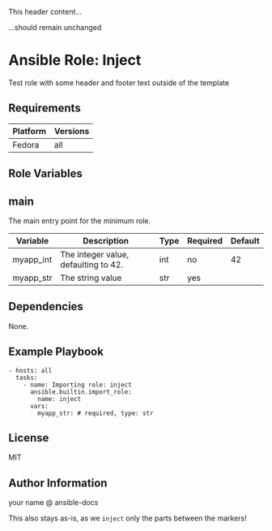 This header content...

...should remain unchanged


<!-- BEGIN_ANSIBLE_DOCS -->
Ansible Role: Inject
=========

Test role with some header and footer text outside of the template

Requirements
------------

| Platform | Versions |
| -------- | -------- |
| Fedora | all |

Role Variables
--------------

## main

The main entry point for the minimum role.

| Variable | Description | Type | Required | Default |
| -------- | ----------- | ---- | -------- | ------- |
| myapp_int | The integer value, defaulting to 42. | int | no | 42 |
| myapp_str | The string value | str | yes |  |


Dependencies
------------

None.

Example Playbook
----------------

```
- hosts: all
  tasks:
    - name: Importing role: inject
      ansible.builtin.import_role:
        name: inject
      vars:
        myapp_str: # required, type: str
```

License
-------

MIT

Author Information
------------------

your name @ ansible-docs
<!-- END_ANSIBLE_DOCS -->

This also stays as-is, as we `inject` only the parts between the markers!

